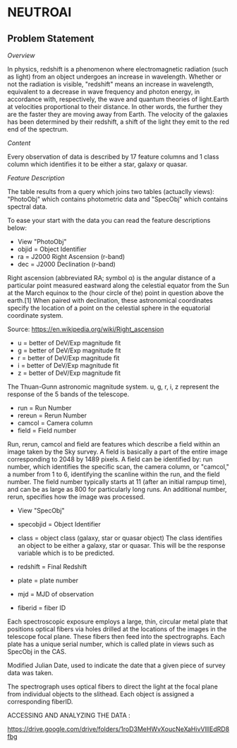 # NEUTROAI
             
## Problem Statement

*Overview*

In physics, redshift is a phenomenon where electromagnetic radiation (such as light) from an object undergoes an increase in wavelength. Whether or not the radiation is visible, "redshift" means an increase in wavelength, equivalent to a decrease in wave frequency and photon energy, in accordance with, respectively, the wave and quantum theories of light.Earth at velocities proportional to their distance. In other words, the further they are the faster they are moving away from Earth. The velocity of the galaxies has been determined by their redshift, a shift of the light they emit to the red end of the spectrum.

*Content*

Every observation of data is described by 17 feature columns and 1 class column which identifies it to be either a star, galaxy or quasar.

*Feature Description*

The table results from a query which joins two tables (actuaclly views): "PhotoObj" which contains photometric data and "SpecObj" which contains spectral data.

To ease your start with the data you can read the feature descriptions below:

* View "PhotoObj"
* objid = Object Identifier
* ra = J2000 Right Ascension (r-band)
* dec = J2000 Declination (r-band)

Right ascension (abbreviated RA; symbol α) is the angular distance of a particular point measured eastward along the celestial equator from the Sun at the March equinox to the (hour circle of the) point in question above the earth.[1] When paired with declination, these astronomical coordinates specify the location of a point on the celestial sphere in the equatorial coordinate system.

Source: https://en.wikipedia.org/wiki/Right_ascension

* u = better of DeV/Exp magnitude fit
* g = better of DeV/Exp magnitude fit
* r = better of DeV/Exp magnitude fit
* i = better of DeV/Exp magnitude fit
* z = better of DeV/Exp magnitude fit

The Thuan-Gunn astronomic magnitude system. u, g, r, i, z represent the response of the 5 bands of the telescope.

* run = Run Number
* rereun = Rerun Number
* camcol = Camera column
* field = Field number

Run, rerun, camcol and field are features which describe a field within an image taken by the Sky survey. A field is basically a part of the entire image corresponding to 2048 by 1489 pixels. A field can be identified by:
run number, which identifies the specific scan,
the camera column, or "camcol," a number from 1 to 6, identifying the scanline within the run, and
the field number. The field number typically starts at 11 (after an initial rampup time), and can be as large as 800 for particularly long runs.
An additional number, rerun, specifies how the image was processed.
* View "SpecObj"
* specobjid = Object Identifier
* class = object class (galaxy, star or quasar object)
The class identifies an object to be either a galaxy, star or quasar. This will be the response variable which is to be predicted.

* redshift = Final Redshift
* plate = plate number
* mjd = MJD of observation
* fiberid = fiber ID

Each spectroscopic exposure employs a large, thin, circular metal plate that positions optical fibers via holes drilled at the locations of the images in the telescope focal plane. These fibers then feed into the spectrographs. Each plate has a unique serial number, which is called plate in views such as SpecObj in the CAS.

Modified Julian Date, used to indicate the date that a given piece of survey data  was taken.

The spectrograph uses optical fibers to direct the light at the focal plane from individual objects to the slithead. Each object is assigned a corresponding fiberID.

ACCESSING AND ANALYZING THE DATA :

https://drive.google.com/drive/folders/1roD3MeHWvXoucNeXaHivVlIlEdRD8fbg

                                               	   		
                                               	   		

